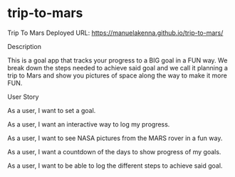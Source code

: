 # trip-to-mars
Trip To Mars
Deployed URL: https://manuelakenna.github.io/trip-to-mars/

Description

This is a goal app that tracks your progress to a BIG goal in a FUN way. We break down the steps needed to achieve said goal and we call it planning a trip to Mars and show you pictures of space along the way to make it more FUN.

User Story

As a user, I want to set a goal.

As a user, I want an interactive way to log my progress.

As a user, I want to see NASA pictures from the MARS rover in a fun way. 

As a user, I want a countdown of the days to show progress of my goals.

As a user, I want to be able to log the different steps to achieve said goal.











